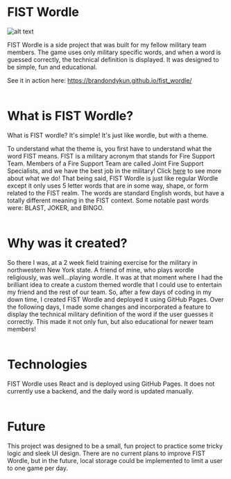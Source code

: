 # FIST Wordle

![alt text](./fist_wordle/public/favicon.ico)

FIST Wordle is a side project that was built for my fellow military team members. The game uses only military specific words, and when a word is guessed correctly, the technical definition is displayed. It was designed to be simple, fun and educational.

See it in action here: https://brandondykun.github.io/fist_wordle/
<br>
<br>

# What is FIST Wordle?

What is FIST wordle? It's simple! It's just like wordle, but with a theme.

To understand what the theme is, you first have to understand what the word FIST means. FIST is a military acronym that stands for Fire Support Team. Members of a Fire Support Team are called Joint Fire Support Specialists, and we have the best job in the military! Click [here](https://www.goarmy.com/careers-and-jobs/career-match/ground-forces/explosives-artillery/13f-joint-fire-support-specialist.html) to see more about what we do! That being said, FIST Wordle is just like regular Wordle except it only uses 5 letter words that are in some way, shape, or form related to the FIST realm. The words are standard English words, but have a totally different meaning in the FIST context. Some notable past words were: BLAST, JOKER, and BINGO.
<br>
<br>

# Why was it created?

So there I was, at a 2 week field training exercise for the military in northwestern New York state. A friend of mine, who plays wordle religiously, was well...playing wordle. It was at that moment where I had the brilliant idea to create a custom themed wordle that I could use to entertain my friend and the rest of our team. So, after a few days of coding in my down time, I created FIST Wordle and deployed it using GitHub Pages. Over the following days, I made some changes and incorporated a feature to display the technical military definition of the word if the user guesses it correctly. This made it not only fun, but also educational for newer team members!
<br>
<br>

# Technologies

FIST Wordle uses React and is deployed using GitHub Pages. It does not currently use a backend, and the daily word is updated manually.
<br>
<br>

# Future

This project was designed to be a small, fun project to practice some tricky logic and sleek UI design. There are no current plans to improve FIST Wordle, but in the future, local storage could be implemented to limit a user to one game per day.
